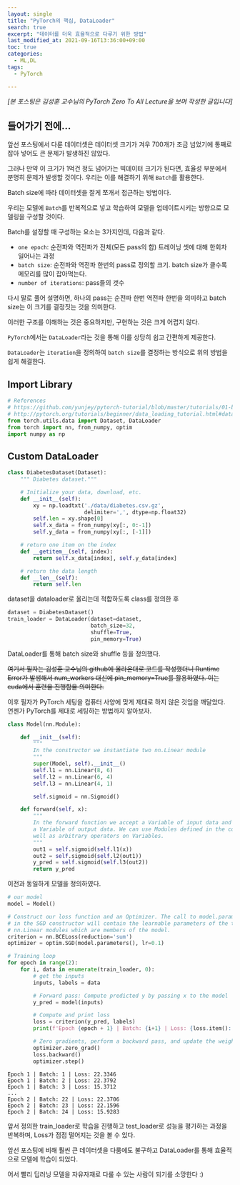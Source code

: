 ```yaml
---
layout: single
title: "PyTorch의 핵심, DataLoader"
search: true
excerpt: "데이터를 더욱 효율적으로 다루기 위한 방법"
last_modified_at: 2021-09-16T13:36:00+09:00
toc: true
categories:
  - ML,DL
tags:
  - PyTorch

---
```


*[본 포스팅은 김성훈 교수님의 PyTorch Zero To All Lecture을 보며 작성한 글입니다]*

## 들어가기 전에...

앞선 포스팅에서 다룬 데이터셋은 데이터셋 크기가 겨우 700개가 조금 넘었기에 통째로 잡아 넣어도 큰 문제가 발생하진 않았다.

그러나 만약 이 크기가 1억건 정도 넘어가는 빅데이터 크기가 된다면, 효율성 부분에서 분명히 문제가 발생할 것이다. 우리는 이를 해결하기 위해 `Batch`를 활용한다.

Batch size에 따라 데이터셋을 잘게 쪼개서 접근하는 방법이다. 

우리는 모델에 `Batch`를 반복적으로 넣고 학습하여 모델을 업데이트시키는 방향으로 모델링을 구성할 것이다.

Batch를 설정할 때 구성하는 요소는 3가지인데, 다음과 같다.

* `one epoch`: 순전파와 역전파가 전체(모든 pass의 합) 트레이닝 셋에 대해 한회차 일어나는 과정
* `batch size`: 순전파와 역전파 한번의 pass로 정의할 크기. batch size가 클수록 메모리를 많이 잡아먹는다.
* `number of iterations`: pass들의 갯수

다시 말로 풀어 설명하면, 하나의 pass는 순전파 한번 역전파 한번을 의미하고 batch size는 이 크기를 결정짓는 것을 의미한다.

이러한 구조를 이해하는 것은 중요하지만, 구현하는 것은 크게 어렵지 않다.

`PyTorch`에서는 `DataLoader`라는 것을 통해 이를 상당히 쉽고 간편하게 제공한다.

`DataLoader`는 `iteration`을 정의하여 `batch size`를 결정하는 방식으로 위의 방법을 쉽게 해결한다.



## Import Library


```python
# References
# https://github.com/yunjey/pytorch-tutorial/blob/master/tutorials/01-basics/pytorch_basics/main.py
# http://pytorch.org/tutorials/beginner/data_loading_tutorial.html#dataset-class
from torch.utils.data import Dataset, DataLoader
from torch import nn, from_numpy, optim
import numpy as np
```

## Custom DataLoader


```python
class DiabetesDataset(Dataset):
    """ Diabetes dataset."""

    # Initialize your data, download, etc.
    def __init__(self):
        xy = np.loadtxt('./data/diabetes.csv.gz',
                        delimiter=',', dtype=np.float32)
        self.len = xy.shape[0]
        self.x_data = from_numpy(xy[:, 0:-1])
        self.y_data = from_numpy(xy[:, [-1]])

    # return one item on the index
    def __getitem__(self, index):
        return self.x_data[index], self.y_data[index]

    # return the data length
    def __len__(self):
        return self.len
```

dataset을 dataloader로 올리는데 적합하도록 class를 정의한 후


```python
dataset = DiabetesDataset()
train_loader = DataLoader(dataset=dataset,
                          batch_size=32,
                          shuffle=True,
                          pin_memory=True)
```

DataLoader를 통해 batch size와 shuffle 등을 정의했다.

~~여기서 필자는 김성훈 교수님의 github에 올라온대로 코드를 작성했더니 Runtime Error가 발생해서 num_workers 대신에 pin_memory=True를 활용하였다. 이는 cuda에서 훈련을 진행함을 의미한다.~~

이후 필자가 PyTorch 세팅을 컴퓨터 사양에 맞게 제대로 하지 않은 것임을 깨달았다. 언젠가 PyTorch를 제대로 세팅하는 방법까지 알아보자.


```python
class Model(nn.Module):

    def __init__(self):
        """
        In the constructor we instantiate two nn.Linear module
        """
        super(Model, self).__init__()
        self.l1 = nn.Linear(8, 6)
        self.l2 = nn.Linear(6, 4)
        self.l3 = nn.Linear(4, 1)

        self.sigmoid = nn.Sigmoid()

    def forward(self, x):
        """
        In the forward function we accept a Variable of input data and we must return
        a Variable of output data. We can use Modules defined in the constructor as
        well as arbitrary operators on Variables.
        """
        out1 = self.sigmoid(self.l1(x))
        out2 = self.sigmoid(self.l2(out1))
        y_pred = self.sigmoid(self.l3(out2))
        return y_pred
```

이전과 동일하게 모델을 정의하였다.


```python
# our model
model = Model()

# Construct our loss function and an Optimizer. The call to model.parameters()
# in the SGD constructor will contain the learnable parameters of the two
# nn.Linear modules which are members of the model.
criterion = nn.BCELoss(reduction='sum')
optimizer = optim.SGD(model.parameters(), lr=0.1)

# Training loop
for epoch in range(2):
    for i, data in enumerate(train_loader, 0):
        # get the inputs
        inputs, labels = data

        # Forward pass: Compute predicted y by passing x to the model
        y_pred = model(inputs)

        # Compute and print loss
        loss = criterion(y_pred, labels)
        print(f'Epoch {epoch + 1} | Batch: {i+1} | Loss: {loss.item():.4f}')

        # Zero gradients, perform a backward pass, and update the weights.
        optimizer.zero_grad()
        loss.backward()
        optimizer.step()
```

    Epoch 1 | Batch: 1 | Loss: 22.3346
    Epoch 1 | Batch: 2 | Loss: 22.3792
    Epoch 1 | Batch: 3 | Loss: 15.3712
    ...
    Epoch 2 | Batch: 22 | Loss: 22.3706
    Epoch 2 | Batch: 23 | Loss: 22.1596
    Epoch 2 | Batch: 24 | Loss: 15.9283

앞서 정의한 train_loader로 학습을 진행하고 test_loader로 성능을 평가하는 과정을 반복하며, Loss가 점점 떨어지는 것을 볼 수 있다.

앞선 포스팅에 비해 훨씬 큰 데이터셋을 다룸에도 불구하고 DataLoader를 통해 효율적으로 모델에 학습이 되었다.

어서 빨리 딥러닝 모델을 자유자재로 다룰 수 있는 사람이 되기를 소망한다 :)
